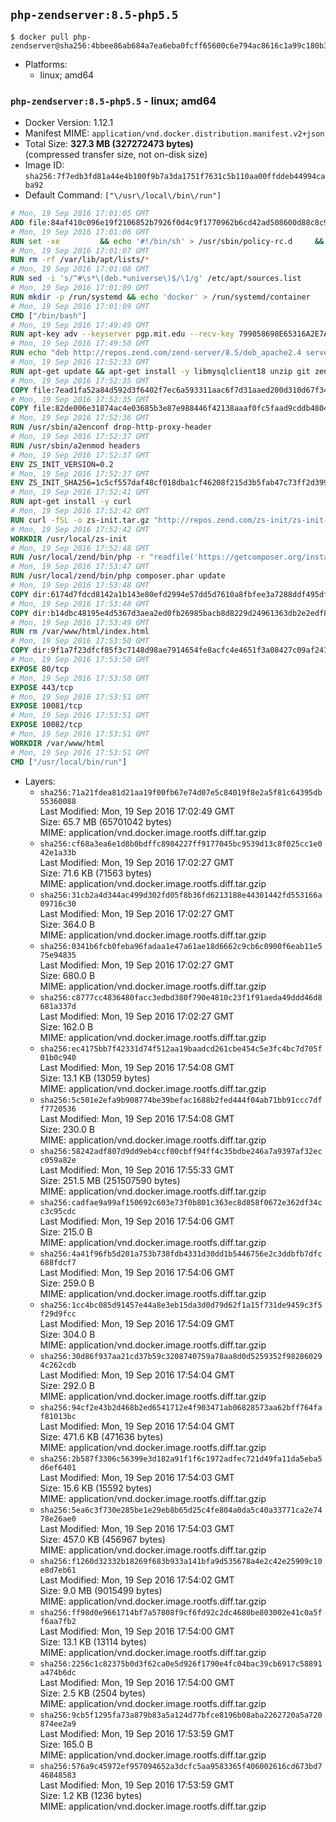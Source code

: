 ## `php-zendserver:8.5-php5.5`

```console
$ docker pull php-zendserver@sha256:4bbee86ab684a7ea6eba0fcff65600c6e794ac8616c1a99c180b377dba941f84
```

-	Platforms:
	-	linux; amd64

### `php-zendserver:8.5-php5.5` - linux; amd64

-	Docker Version: 1.12.1
-	Manifest MIME: `application/vnd.docker.distribution.manifest.v2+json`
-	Total Size: **327.3 MB (327272473 bytes)**  
	(compressed transfer size, not on-disk size)
-	Image ID: `sha256:7f7edb3fd81a44e4b100f9b7a3da1751f7631c5b110aa00ffddeb44994caba92`
-	Default Command: `["\/usr\/local\/bin\/run"]`

```dockerfile
# Mon, 19 Sep 2016 17:01:05 GMT
ADD file:84af410c096e19f2106852b7926f0d4c9f1770962b6cd42ad508600d88c8c975 in / 
# Mon, 19 Sep 2016 17:01:06 GMT
RUN set -xe 		&& echo '#!/bin/sh' > /usr/sbin/policy-rc.d 	&& echo 'exit 101' >> /usr/sbin/policy-rc.d 	&& chmod +x /usr/sbin/policy-rc.d 		&& dpkg-divert --local --rename --add /sbin/initctl 	&& cp -a /usr/sbin/policy-rc.d /sbin/initctl 	&& sed -i 's/^exit.*/exit 0/' /sbin/initctl 		&& echo 'force-unsafe-io' > /etc/dpkg/dpkg.cfg.d/docker-apt-speedup 		&& echo 'DPkg::Post-Invoke { "rm -f /var/cache/apt/archives/*.deb /var/cache/apt/archives/partial/*.deb /var/cache/apt/*.bin || true"; };' > /etc/apt/apt.conf.d/docker-clean 	&& echo 'APT::Update::Post-Invoke { "rm -f /var/cache/apt/archives/*.deb /var/cache/apt/archives/partial/*.deb /var/cache/apt/*.bin || true"; };' >> /etc/apt/apt.conf.d/docker-clean 	&& echo 'Dir::Cache::pkgcache ""; Dir::Cache::srcpkgcache "";' >> /etc/apt/apt.conf.d/docker-clean 		&& echo 'Acquire::Languages "none";' > /etc/apt/apt.conf.d/docker-no-languages 		&& echo 'Acquire::GzipIndexes "true"; Acquire::CompressionTypes::Order:: "gz";' > /etc/apt/apt.conf.d/docker-gzip-indexes 		&& echo 'Apt::AutoRemove::SuggestsImportant "false";' > /etc/apt/apt.conf.d/docker-autoremove-suggests
# Mon, 19 Sep 2016 17:01:07 GMT
RUN rm -rf /var/lib/apt/lists/*
# Mon, 19 Sep 2016 17:01:08 GMT
RUN sed -i 's/^#\s*\(deb.*universe\)$/\1/g' /etc/apt/sources.list
# Mon, 19 Sep 2016 17:01:09 GMT
RUN mkdir -p /run/systemd && echo 'docker' > /run/systemd/container
# Mon, 19 Sep 2016 17:01:09 GMT
CMD ["/bin/bash"]
# Mon, 19 Sep 2016 17:49:49 GMT
RUN apt-key adv --keyserver pgp.mit.edu --recv-key 799058698E65316A2E7A4FF42EAE1437F7D2C623
# Mon, 19 Sep 2016 17:49:50 GMT
RUN echo "deb http://repos.zend.com/zend-server/8.5/deb_apache2.4 server non-free" >> /etc/apt/sources.list.d/zend-server.list
# Mon, 19 Sep 2016 17:52:33 GMT
RUN apt-get update && apt-get install -y libmysqlclient18 unzip git zend-server-php-5.5 && /usr/local/zend/bin/zendctl.sh stop
# Mon, 19 Sep 2016 17:52:35 GMT
COPY file:7ead1fa52a84d592d3f6402f7ec6a593311aac6f7d31aaed200d310d67f34d54 in /etc/ 
# Mon, 19 Sep 2016 17:52:35 GMT
COPY file:82de006e31874ac4e03685b3e87e988446f42138aaaf0fc5faad9cddb48040ba in /etc/apache2/conf-available 
# Mon, 19 Sep 2016 17:52:36 GMT
RUN /usr/sbin/a2enconf drop-http-proxy-header
# Mon, 19 Sep 2016 17:52:37 GMT
RUN /usr/sbin/a2enmod headers
# Mon, 19 Sep 2016 17:52:37 GMT
ENV ZS_INIT_VERSION=0.2
# Mon, 19 Sep 2016 17:52:37 GMT
ENV ZS_INIT_SHA256=1c5cf557daf48cf018dba1cf46208f215d3b5fab47c73ff2d39988581ebd6932
# Mon, 19 Sep 2016 17:52:41 GMT
RUN apt-get install -y curl
# Mon, 19 Sep 2016 17:52:42 GMT
RUN curl -fSL -o zs-init.tar.gz "http://repos.zend.com/zs-init/zs-init-docker-${ZS_INIT_VERSION}.tar.gz"     && echo "${ZS_INIT_SHA256} *zs-init.tar.gz" | sha256sum -c -     && mkdir /usr/local/zs-init     && tar xzf zs-init.tar.gz --strip-components=1 -C /usr/local/zs-init     && rm zs-init.tar.gz
# Mon, 19 Sep 2016 17:52:42 GMT
WORKDIR /usr/local/zs-init
# Mon, 19 Sep 2016 17:52:48 GMT
RUN /usr/local/zend/bin/php -r "readfile('https://getcomposer.org/installer');" | /usr/local/zend/bin/php
# Mon, 19 Sep 2016 17:53:47 GMT
RUN /usr/local/zend/bin/php composer.phar update
# Mon, 19 Sep 2016 17:53:48 GMT
COPY dir:6174d7fdcd8142a1b143e80efd2994e57dd5d7610a8fbfee3a7288ddf495dfdf in /usr/local/bin 
# Mon, 19 Sep 2016 17:53:48 GMT
COPY dir:b14dbc48195e4d5367d3aea2ed0fb26985bacb8d8229d24961363db2e2edf8f0 in /usr/local/zend/var/plugins/ 
# Mon, 19 Sep 2016 17:53:49 GMT
RUN rm /var/www/html/index.html
# Mon, 19 Sep 2016 17:53:50 GMT
COPY dir:9f1a7f23dfcf85f3c7148d98ae7914654fe8acfc4e4651f3a08427c09af24198 in /var/www/html 
# Mon, 19 Sep 2016 17:53:50 GMT
EXPOSE 80/tcp
# Mon, 19 Sep 2016 17:53:50 GMT
EXPOSE 443/tcp
# Mon, 19 Sep 2016 17:53:51 GMT
EXPOSE 10081/tcp
# Mon, 19 Sep 2016 17:53:51 GMT
EXPOSE 10082/tcp
# Mon, 19 Sep 2016 17:53:51 GMT
WORKDIR /var/www/html
# Mon, 19 Sep 2016 17:53:51 GMT
CMD ["/usr/local/bin/run"]
```

-	Layers:
	-	`sha256:71a21fdea81d21aa19f00fb67e74d07e5c84019f8e2a5f81c64395db55360088`  
		Last Modified: Mon, 19 Sep 2016 17:02:49 GMT  
		Size: 65.7 MB (65701042 bytes)  
		MIME: application/vnd.docker.image.rootfs.diff.tar.gzip
	-	`sha256:cf68a3ea6e1d8b0bdffc8984227ff9177045bc9539d13c8f025cc1e042e1a33b`  
		Last Modified: Mon, 19 Sep 2016 17:02:27 GMT  
		Size: 71.6 KB (71563 bytes)  
		MIME: application/vnd.docker.image.rootfs.diff.tar.gzip
	-	`sha256:31cb2a4d344ac499d302fd05f8b36fd6213188e44301442fd553166a09716c30`  
		Last Modified: Mon, 19 Sep 2016 17:02:27 GMT  
		Size: 364.0 B  
		MIME: application/vnd.docker.image.rootfs.diff.tar.gzip
	-	`sha256:0341b6fcb0feba96fadaa1e47a61ae18d6662c9cb6c0900f6eab11e575e94835`  
		Last Modified: Mon, 19 Sep 2016 17:02:27 GMT  
		Size: 680.0 B  
		MIME: application/vnd.docker.image.rootfs.diff.tar.gzip
	-	`sha256:c8777cc4836480facc3edbd380f790e4810c23f1f91aeda49ddd46d8681a337d`  
		Last Modified: Mon, 19 Sep 2016 17:02:27 GMT  
		Size: 162.0 B  
		MIME: application/vnd.docker.image.rootfs.diff.tar.gzip
	-	`sha256:ec4175bb7f42331d74f512aa19baadcd261cbe454c5e3fc4bc7d705f01b0c940`  
		Last Modified: Mon, 19 Sep 2016 17:54:08 GMT  
		Size: 13.1 KB (13059 bytes)  
		MIME: application/vnd.docker.image.rootfs.diff.tar.gzip
	-	`sha256:5c501e2efa9b908774be39befac1688b2fed444f04ab71bb91ccc7dff7720536`  
		Last Modified: Mon, 19 Sep 2016 17:54:08 GMT  
		Size: 230.0 B  
		MIME: application/vnd.docker.image.rootfs.diff.tar.gzip
	-	`sha256:58242adf807d9dd9eb4ccf00cbff94ff4c35bdbe246a7a9397af32ecc059a82e`  
		Last Modified: Mon, 19 Sep 2016 17:55:33 GMT  
		Size: 251.5 MB (251507590 bytes)  
		MIME: application/vnd.docker.image.rootfs.diff.tar.gzip
	-	`sha256:cadfae9a99af150692c603e73f0b801c363ec8d858f0672e362df34cc3c95cdc`  
		Last Modified: Mon, 19 Sep 2016 17:54:06 GMT  
		Size: 215.0 B  
		MIME: application/vnd.docker.image.rootfs.diff.tar.gzip
	-	`sha256:4a41f96fb5d201a753b738fdb4331d30dd1b5446756e2c3ddbfb7dfc688fdcf7`  
		Last Modified: Mon, 19 Sep 2016 17:54:06 GMT  
		Size: 259.0 B  
		MIME: application/vnd.docker.image.rootfs.diff.tar.gzip
	-	`sha256:1cc4bc085d91457e44a8e3eb15da3d0d79d62f1a15f731de9459c3f5f29d9fcc`  
		Last Modified: Mon, 19 Sep 2016 17:54:09 GMT  
		Size: 304.0 B  
		MIME: application/vnd.docker.image.rootfs.diff.tar.gzip
	-	`sha256:30d86f937aa21cd37b59c3208740759a78aa8d0d5259352f982860294c262cdb`  
		Last Modified: Mon, 19 Sep 2016 17:54:04 GMT  
		Size: 292.0 B  
		MIME: application/vnd.docker.image.rootfs.diff.tar.gzip
	-	`sha256:94cf2e43b2d468b2ed6541712e4f903471ab06828573aa62bff764faf81013bc`  
		Last Modified: Mon, 19 Sep 2016 17:54:04 GMT  
		Size: 471.6 KB (471636 bytes)  
		MIME: application/vnd.docker.image.rootfs.diff.tar.gzip
	-	`sha256:2b587f3306c56399e3d182a91f1f6c1972adfec721d49fa11da5eba5d6ef6401`  
		Last Modified: Mon, 19 Sep 2016 17:54:03 GMT  
		Size: 15.6 KB (15592 bytes)  
		MIME: application/vnd.docker.image.rootfs.diff.tar.gzip
	-	`sha256:5ea6c3f730e285be1e29eb8b65d25c4fe804a0da5c40a33771ca2e7478e26ae0`  
		Last Modified: Mon, 19 Sep 2016 17:54:03 GMT  
		Size: 457.0 KB (456967 bytes)  
		MIME: application/vnd.docker.image.rootfs.diff.tar.gzip
	-	`sha256:f1260d32332b18269f683b933a141bfa9d535678a4e2c42e25909c10e8d7eb61`  
		Last Modified: Mon, 19 Sep 2016 17:54:02 GMT  
		Size: 9.0 MB (9015499 bytes)  
		MIME: application/vnd.docker.image.rootfs.diff.tar.gzip
	-	`sha256:ff98d0e9661714bf7a57808f9cf6fd92c2dc4680be803002e41c0a5ff6aa7fb2`  
		Last Modified: Mon, 19 Sep 2016 17:54:00 GMT  
		Size: 13.1 KB (13114 bytes)  
		MIME: application/vnd.docker.image.rootfs.diff.tar.gzip
	-	`sha256:2256c1c82375b0d3f62ca0e5d926f1790e4fc04bac39cb6917c58891a474b6dc`  
		Last Modified: Mon, 19 Sep 2016 17:54:00 GMT  
		Size: 2.5 KB (2504 bytes)  
		MIME: application/vnd.docker.image.rootfs.diff.tar.gzip
	-	`sha256:9cb5f1295fa73a879b83a5a124d77bfce8196b08aba2262720a5a720874ee2a9`  
		Last Modified: Mon, 19 Sep 2016 17:53:59 GMT  
		Size: 165.0 B  
		MIME: application/vnd.docker.image.rootfs.diff.tar.gzip
	-	`sha256:576a9c45972ef957094652a3dcfc5aa9583365f406002616cd673bd746848583`  
		Last Modified: Mon, 19 Sep 2016 17:53:59 GMT  
		Size: 1.2 KB (1236 bytes)  
		MIME: application/vnd.docker.image.rootfs.diff.tar.gzip

